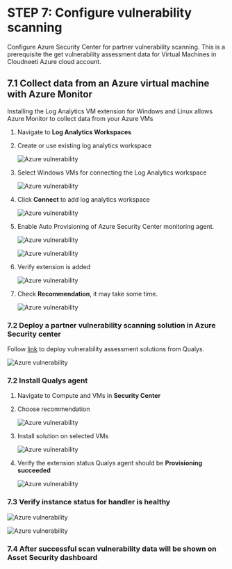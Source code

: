 # STEP 7: Configure vulnerability scanning
Configure Azure Security Center for partner vulnerability scanning. This is a prerequisite the get vulnerability assessment data for Virtual Machines in Cloudneeti Azure cloud account.


## 7.1 Collect data from an Azure virtual machine with Azure Monitor

Installing the Log Analytics VM extension for Windows and Linux allows Azure Monitor to collect data from your Azure VMs

1. Navigate to **Log Analytics Workspaces**

2. Create or use existing log analytics workspace

    ![Azure vulnerability](.././images/vulnerability/log_analytics_workspace.png#thumbnail)

3. Select Windows VMs for connecting the Log Analytics workspace

    ![Azure vulnerability](.././images/vulnerability/workspace_vms.png#thumbnail)

4. Click **Connect** to add log analytics workspace

    ![Azure vulnerability](.././images/vulnerability/workspace_vms_connect.png#thumbnail)

5. Enable Auto Provisioning of Azure Security Center monitoring agent.

    ![Azure vulnerability](.././images/vulnerability/ASC_PricingTier.png#thumbnail)
    
    ![Azure vulnerability](.././images/vulnerability/ASC_AutoProvisioningOn.png#thumbnail)

6. Verify extension is added
    
    ![Azure vulnerability](.././images/vulnerability/ExtenstionMonitor.png#thumbnail)

7. Check **Recommendation**, it may take some time.

    ![Azure vulnerability](.././images/vulnerability/MonitorRecommendation.png#thumbnail)


### 7.2 Deploy a partner vulnerability scanning solution in Azure Security center

Follow [link](https://docs.microsoft.com/en-us/azure/security-center/partner-vulnerability-assessment) to deploy vulnerability assessment solutions from Qualys.

![Azure vulnerability](.././images/vulnerability/security_solution.png#thumbnail)


### 7.2 Install Qualys agent 

1. Navigate to Compute and VMs in **Security Center** 

2. Choose recommendation 

    ![Azure vulnerability](.././images/vulnerability/SelectRecommendation.png#thumbnail)

3. Install solution on selected VMs

    ![Azure vulnerability](.././images/vulnerability/install_solution.png#thumbnail)

4. Verify the extension status Qualys agent should be **Provisioning succeeded**
    
    ![Azure vulnerability](.././images/vulnerability/extension_verification.png#thumbnail)


### 7.3 Verify instance status for handler is healthy

![Azure vulnerability](.././images/vulnerability/ASC_Compute.png#thumbnail)

![Azure vulnerability](.././images/vulnerability/ASC_Instance_Passed_Healthy.png#thumbnail)

### 7.4 After successful scan vulnerability data will be shown on **Asset Security** dashboard





    